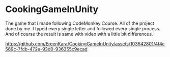 # CookingGameInUnity
 The game that i made following CodeMonkey Course. All of the project done by me. I typed every single letter and followed every single process. And of course the result is same with video with a little bit differences.


https://github.com/EreenKara/CookingGameInUnity/assets/103642801/4f4c569c-7fdb-472e-93d0-936355c9ecad

